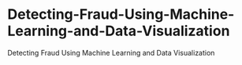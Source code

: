 # Detecting-Fraud-Using-Machine-Learning-and-Data-Visualization
Detecting Fraud Using Machine Learning and Data Visualization
